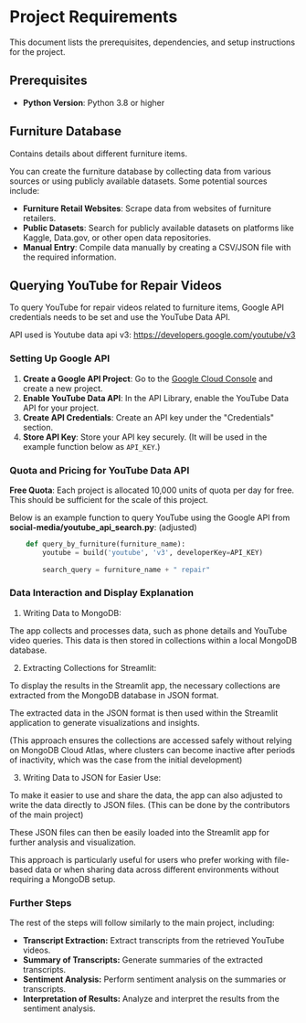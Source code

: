 # Project Requirements

This document lists the prerequisites, dependencies, and setup instructions for the project.

## Prerequisites

- **Python Version**: Python 3.8 or higher

## Furniture Database
    
Contains details about different furniture items.

You can create the furniture database by collecting data from various sources or using publicly available datasets. Some potential sources include:
- **Furniture Retail Websites**: Scrape data from websites of furniture retailers.
- **Public Datasets**: Search for publicly available datasets on platforms like Kaggle, Data.gov, or other open data repositories.
- **Manual Entry**: Compile data manually by creating a CSV/JSON file with the required information.


## Querying YouTube for Repair Videos

To query YouTube for repair videos related to furniture items, Google API credentials needs to be set and use the YouTube Data API. 

API used is Youtube data api v3: https://developers.google.com/youtube/v3

### Setting Up Google API
1. **Create a Google API Project**: Go to the [Google Cloud Console](https://console.cloud.google.com/) and create a new project.
2. **Enable YouTube Data API**: In the API Library, enable the YouTube Data API for your project.
3. **Create API Credentials**: Create an API key under the "Credentials" section.
4. **Store API Key**: Store your API key securely. (It will be used in the example function below as `API_KEY`.)

### Quota and Pricing for YouTube Data API
**Free Quota**: Each project is allocated 10,000 units of quota per day for free. This should be sufficient for the scale of this project.

Below is an example function to query YouTube using the Google API from **social-media/youtube_api_search.py**: (adjusted)


```python
    def query_by_furniture(furniture_name):
        youtube = build('youtube', 'v3', developerKey=API_KEY)
    
        search_query = furniture_name + " repair"
```

### Data Interaction and Display Explanation
1. Writing Data to MongoDB:

The app collects and processes data, such as phone details and YouTube video queries. This data is then stored in collections within a local MongoDB database.

2. Extracting Collections for Streamlit:

To display the results in the Streamlit app, the necessary collections are extracted from the MongoDB database in JSON format.

The extracted data in the JSON format is then used within the Streamlit application to generate visualizations and insights.

(This approach ensures the collections are accessed safely without relying on MongoDB Cloud Atlas, where clusters can become inactive after periods of inactivity, which was the case from the initial development)

3. Writing Data to JSON for Easier Use:

To make it easier to use and share the data, the app can also adjusted to write the data directly to JSON files. (This can be done by the contributors of the main project)

These JSON files can then be easily loaded into the Streamlit app for further analysis and visualization.

This approach is particularly useful for users who prefer working with file-based data or when sharing data across different environments without requiring a MongoDB setup.

### Further Steps
The rest of the steps will follow similarly to the main project, including:

- **Transcript Extraction:** Extract transcripts from the retrieved YouTube videos.
- **Summary of Transcripts:** Generate summaries of the extracted transcripts.
- **Sentiment Analysis:** Perform sentiment analysis on the summaries or transcripts.
- **Interpretation of Results:** Analyze and interpret the results from the sentiment analysis.


